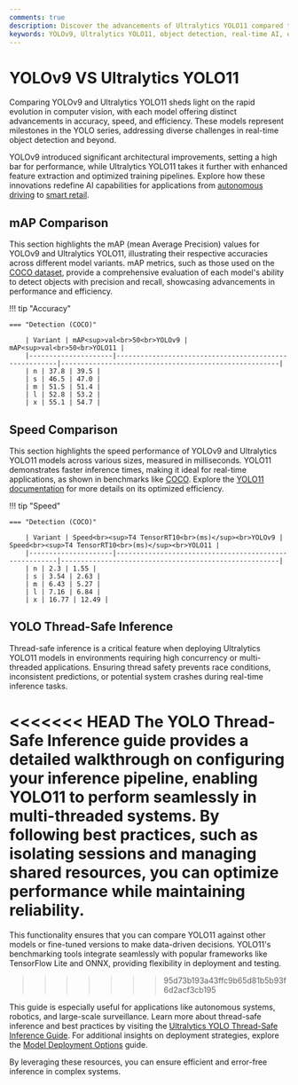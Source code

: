 ```yaml
---
comments: true
description: Discover the advancements of Ultralytics YOLO11 compared to YOLOv9 in this comprehensive model comparison. Explore their performance in object detection, real-time AI capabilities, edge AI deployment, and computer vision tasks, highlighting YOLO11's superior accuracy, speed, and efficiency.
keywords: YOLOv9, Ultralytics YOLO11, object detection, real-time AI, edge AI, computer vision, model comparison, YOLO series, AI advancements
---
```


# YOLOv9 VS Ultralytics YOLO11

Comparing YOLOv9 and Ultralytics YOLO11 sheds light on the rapid evolution in computer vision, with each model offering distinct advancements in accuracy, speed, and efficiency. These models represent milestones in the YOLO series, addressing diverse challenges in real-time object detection and beyond.

YOLOv9 introduced significant architectural improvements, setting a high bar for performance, while Ultralytics YOLO11 takes it further with enhanced feature extraction and optimized training pipelines. Explore how these innovations redefine AI capabilities for applications from [autonomous driving](https://www.ultralytics.com/blog/ultralytics-yolov8-for-speed-estimation-in-computer-vision-projects) to [smart retail](https://www.ultralytics.com/blog/ai-for-smarter-retail-inventory-management).

## mAP Comparison

This section highlights the mAP (mean Average Precision) values for YOLOv9 and Ultralytics YOLO11, illustrating their respective accuracies across different model variants. mAP metrics, such as those used on the [COCO dataset](https://docs.ultralytics.com/datasets/detect/coco/), provide a comprehensive evaluation of each model's ability to detect objects with precision and recall, showcasing advancements in performance and efficiency.

!!! tip "Accuracy"

    === "Detection (COCO)"

    	| Variant | mAP<sup>val<br>50<br>YOLOv9 | mAP<sup>val<br>50<br>YOLO11 |
    	|---------------------|-------------------------------------------------------|-------------------------------------------------------|
    	| n | 37.8 | 39.5 |
    	| s | 46.5 | 47.0 |
    	| m | 51.5 | 51.4 |
    	| l | 52.8 | 53.2 |
    	| x | 55.1 | 54.7 |

## Speed Comparison

This section highlights the speed performance of YOLOv9 and Ultralytics YOLO11 models across various sizes, measured in milliseconds. YOLO11 demonstrates faster inference times, making it ideal for real-time applications, as shown in benchmarks like [COCO](https://docs.ultralytics.com/datasets/detect/coco/). Explore the [YOLO11 documentation](https://docs.ultralytics.com/models/yolo11/) for more details on its optimized efficiency.

!!! tip "Speed"

    === "Detection (COCO)"

    	| Variant | Speed<br><sup>T4 TensorRT10<br>(ms)</sup><br>YOLOv9 | Speed<br><sup>T4 TensorRT10<br>(ms)</sup><br>YOLO11 |
    	|---------------------|-------------------------------------------------------|-------------------------------------------------------|
    	| n | 2.3 | 1.55 |
    	| s | 3.54 | 2.63 |
    	| m | 6.43 | 5.27 |
    	| l | 7.16 | 6.84 |
    	| x | 16.77 | 12.49 |

## YOLO Thread-Safe Inference

Thread-safe inference is a critical feature when deploying Ultralytics YOLO11 models in environments requiring high concurrency or multi-threaded applications. Ensuring thread safety prevents race conditions, inconsistent predictions, or potential system crashes during real-time inference tasks.

<<<<<<< HEAD
The YOLO Thread-Safe Inference guide provides a detailed walkthrough on configuring your inference pipeline, enabling YOLO11 to perform seamlessly in multi-threaded systems. By following best practices, such as isolating sessions and managing shared resources, you can optimize performance while maintaining reliability.
=======
This functionality ensures that you can compare YOLO11 against other models or fine-tuned versions to make data-driven decisions. YOLO11's benchmarking tools integrate seamlessly with popular frameworks like TensorFlow Lite and ONNX, providing flexibility in deployment and testing.

> > > > > > > 95d73b193a43ffc9b65d81b5b93f6d2acf3cb195

This guide is especially useful for applications like autonomous systems, robotics, and large-scale surveillance. Learn more about thread-safe inference and best practices by visiting the [Ultralytics YOLO Thread-Safe Inference Guide](https://docs.ultralytics.com/guides/yolo-thread-safe-inference/). For additional insights on deployment strategies, explore the [Model Deployment Options](https://docs.ultralytics.com/guides/model-deployment-options/) guide.

By leveraging these resources, you can ensure efficient and error-free inference in complex systems.
